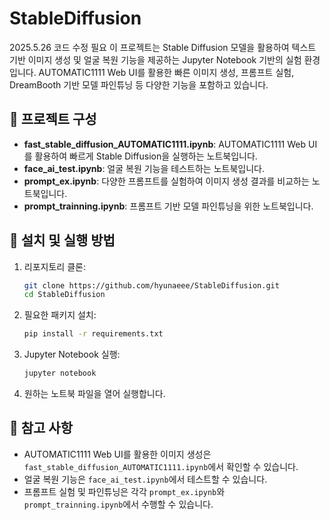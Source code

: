 

# StableDiffusion
2025.5.26 코드 수정 필요
이 프로젝트는 Stable Diffusion 모델을 활용하여 텍스트 기반 이미지 생성 및 얼굴 복원 기능을 제공하는 Jupyter Notebook 기반의 실험 환경입니다. AUTOMATIC1111 Web UI를 활용한 빠른 이미지 생성, 프롬프트 실험, DreamBooth 기반 모델 파인튜닝 등 다양한 기능을 포함하고 있습니다.

## 📁 프로젝트 구성

* **fast\_stable\_diffusion\_AUTOMATIC1111.ipynb**: AUTOMATIC1111 Web UI를 활용하여 빠르게 Stable Diffusion을 실행하는 노트북입니다.
* **face\_ai\_test.ipynb**: 얼굴 복원 기능을 테스트하는 노트북입니다.
* **prompt\_ex.ipynb**: 다양한 프롬프트를 실험하여 이미지 생성 결과를 비교하는 노트북입니다.
* **prompt\_trainning.ipynb**: 프롬프트 기반 모델 파인튜닝을 위한 노트북입니다.

## 🚀 설치 및 실행 방법

1. 리포지토리 클론:

   ```bash
   git clone https://github.com/hyunaeee/StableDiffusion.git
   cd StableDiffusion
   ```



2. 필요한 패키지 설치:

   ```bash
   pip install -r requirements.txt
   ```



3. Jupyter Notebook 실행:

   ```bash
   jupyter notebook
   ```



4. 원하는 노트북 파일을 열어 실행합니다.


## 📌 참고 사항

* AUTOMATIC1111 Web UI를 활용한 이미지 생성은 `fast_stable_diffusion_AUTOMATIC1111.ipynb`에서 확인할 수 있습니다.
* 얼굴 복원 기능은 `face_ai_test.ipynb`에서 테스트할 수 있습니다.
* 프롬프트 실험 및 파인튜닝은 각각 `prompt_ex.ipynb`와 `prompt_trainning.ipynb`에서 수행할 수 있습니다.

